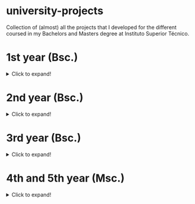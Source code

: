 # university-projects
Collection of (almost) all the projects that I developed for the different coursed in my Bachelors and Masters degree at Instituto Superior Técnico.

# 1st year (Bsc.)
<details>
<summary>Click to expand!</summary>

![](./badges/FP.svg)          ![](./badges/IAC.svg)       ![](./badges/LP.svg)

</details>  

# 2nd year (Bsc.)
<details>
  <summary>Click to expand!</summary>
  
![](./badges/ASA.svg)        ![](./badges/IPM.svg)     ![](./badges/PO.svg)
![](./badges/SO.svg)       
</details>

# 3rd year (Bsc.) 
<details>
  <summary>Click to expand!</summary>
  
![](./badges/BD.svg)           ![](./badges/CG.svg)        ![](./badges/CO.svg)
![](./badges/ES.svg)           ![](./badges/IA.svg)        ![](./badges/RC.svg) 

![](./badges/SD.svg)
</details>

# 4th and 5th year (Msc.)
<details>
  <summary>Click to expand!</summary>
  
![](./badges/AASMA.svg)        ![](./badges/AVT.svg)       ![](./badges/CMU.svg)

![](./badges/CNV.svg)          ![](./badges/CRC.svg)       ![](./badges/DAD.svg) 

![](./badges/LN.svg)           ![](./badges/SIRS.svg)       
</details>

